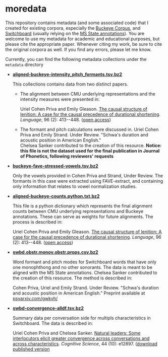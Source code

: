 # moredata

This repository contains metadata (and some associated code) that I
created for existing corpora, especially the [Buckeye
Corpus](https://buckeyecorpus.osu.edu/), and
[Switchboard](https://catalog.ldc.upenn.edu/LDC97S62) (usually relying
on the [MS State annotations](https://www.isip.piconepress.com/projects/switchboard/)). You
are welcome to use my metadata for academic and educational purposes,
but please cite the appropriate paper. Whenever citing my work, be
sure to cite the original corpora as well. If you find any errors,
please let me know.

Currently, you can find the following metadata collections under the `metadata` directory

* [**aligned-buckeye-intensity_pitch_formants.tsv.bz2**](https://github.com/ucpresearch/moredata/blob/master/metadata/aligned-buckeye-intensity_pitch_formants.tsv.bz2)

    This collections contains data from two distinct papers. 
	
	- The alignment between CMU underlying representations and the intensity measures were presented in:
	
	    Uriel Cohen Priva and Emily Gleason. [The causal structure of lenition: A case for the causal precedence of durational shortening](http://dx.doi.org/10.1353/lan.2020.0025). *Language*, 96 (2): 413--448. ([open access](https://urielcpublic.s3.amazonaws.com/CohenPriva_Gleason-2020-Language.html))

	- The formant and pitch calculations were discussed in. Uriel Cohen Priva and Emily Strand. Under Review. "Schwa's duration and acoustic position in American English."  
	  Chelsea Sanker contributed to the creation of this resource. **Notice: this file is not the dataset used for the final publication in Journal of Phonetics, following reviewers' requests**

* [**buckeye-fave-stressed-vowels.tsv.bz2**](https://github.com/ucpresearch/moredata/blob/master/metadata/buckeye-fave-stressed-vowels.tsv.bz2)

    Only the vowels provided in Cohen Priva and Strand, Under
    Review. The formants in this case were extracted using
    FAVE-extract, and containing only information that relates to
    vowel normalization studies.


* [**aligned-buckeye-counts.python.txt.bz2**](https://github.com/ucpresearch/moredata/blob/master/metadata/aligned-buckeye-counts.python.txt.bz2)

	This file is a python dictionary which represents the final alignment counts between CMU underlying representations and Buckeye annotations. These can serve as weights for future alignments. The process is described in:
	
    Uriel Cohen Priva and Emily Gleason. [The causal structure of lenition: A case for the causal precedence of durational shortening](http://dx.doi.org/10.1353/lan.2020.0025). *Language*, 96 (2): 413--448. ([open access](https://urielcpublic.s3.amazonaws.com/CohenPriva_Gleason-2020-Language.html))

	
* [**swbd.obstr.monov.obstr.props.csv.bz2**](https://github.com/ucpresearch/moredata/blob/master/metadata/swbd.obstr.monov.obstr.props.csv.bz2)

    Word formant and pitch modes for Switchboard words that have only one monophthong and no other sonorants. The data is meant to be aligned with the MS State annotations. Chelsea Sanker contributed to the creation of this resource. The method is described in:
	
	Cohen Priva, Uriel and Emily Strand. Under Review. "Schwa's duration and acoustic position in American English." Preprint available at [psyarxiv.com/gwkvh/](https://psyarxiv.com/gwkvh/)

* [**swbd-convergence-alldf.tsv.bz2**](https://github.com/ucpresearch/moredata/blob/master/metadata/swbd-convergence-alldf.tsv.bz2)

    Summary data per conversation side for multipls characteristics in Switchboard. The data is described in:
	
	Uriel Cohen Priva and Chelsea Sanker. [Natural leaders: Some interlocutors elicit greater convergence across conversations and across characteristics](http://dx.doi.org/10.1111/cogs.12897). *Cognitive Science*, 44 (10): e12897. ([download published version](https://urielcpublic.s3.amazonaws.com/papers/CohenPriva_Sanker-Cognitive_Science-Natural_Leaders.pdf)

